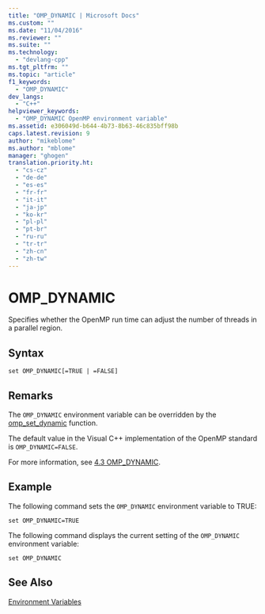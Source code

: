 ```yaml
---
title: "OMP_DYNAMIC | Microsoft Docs"
ms.custom: ""
ms.date: "11/04/2016"
ms.reviewer: ""
ms.suite: ""
ms.technology: 
  - "devlang-cpp"
ms.tgt_pltfrm: ""
ms.topic: "article"
f1_keywords: 
  - "OMP_DYNAMIC"
dev_langs: 
  - "C++"
helpviewer_keywords: 
  - "OMP_DYNAMIC OpenMP environment variable"
ms.assetid: e306049d-b644-4b73-8b63-46c835bff98b
caps.latest.revision: 9
author: "mikeblome"
ms.author: "mblome"
manager: "ghogen"
translation.priority.ht: 
  - "cs-cz"
  - "de-de"
  - "es-es"
  - "fr-fr"
  - "it-it"
  - "ja-jp"
  - "ko-kr"
  - "pl-pl"
  - "pt-br"
  - "ru-ru"
  - "tr-tr"
  - "zh-cn"
  - "zh-tw"
---
```

# OMP_DYNAMIC
Specifies whether the OpenMP run time can adjust the number of threads in a parallel region.  
  
## Syntax  
  
```  
set OMP_DYNAMIC[=TRUE | =FALSE]  
```  
  
## Remarks  
 The `OMP_DYNAMIC` environment variable can be overridden by the [omp_set_dynamic](../../../parallel/openmp/reference/omp-set-dynamic.md) function.  
  
 The default value in the Visual C++ implementation of the OpenMP standard is `OMP_DYNAMIC=FALSE`.  
  
 For more information, see [4.3 OMP_DYNAMIC](../../../parallel/openmp/4-3-omp-dynamic.md).  
  
## Example  
 The following command sets the `OMP_DYNAMIC` environment variable to TRUE:  
  
```  
set OMP_DYNAMIC=TRUE  
```  
  
 The following command displays the current setting of the `OMP_DYNAMIC` environment variable:  
  
```  
set OMP_DYNAMIC  
```  
  
## See Also  
 [Environment Variables](../../../parallel/openmp/reference/openmp-environment-variables.md)